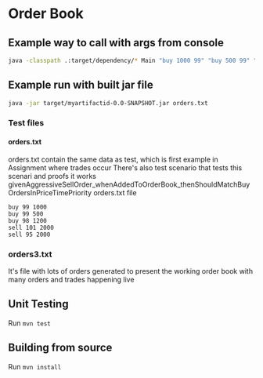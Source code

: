 # Order Book

## Example way to call with args from console

```sh
java -classpath .:target/dependency/* Main "buy 1000 99" "buy 500 99" "buy 500 98" "buy 1200 98" "sell 2000 101"
```

## Example run with built jar file

```sh
java -jar target/myartifactid-0.0-SNAPSHOT.jar orders.txt
```

### Test files
#### orders.txt
orders.txt contain the same data as test, which is first example in  Assignment where trades occur
There's also test scenario that tests this scenari and proofs it works
givenAggressiveSellOrder_whenAddedToOrderBook_thenShouldMatchBuyOrdersInPriceTimePriority
orders.txt file
```
buy 99 1000
buy 99 500
buy 98 1200
sell 101 2000
sell 95 2000
```

### orders3.txt
It's file with lots of orders generated to present the working order book with many orders and trades happening live

## Unit Testing

Run `mvn test`

## Building from source 

Run `mvn install`